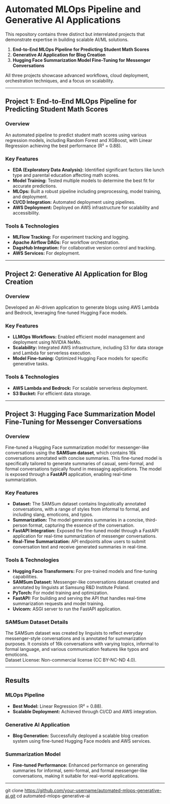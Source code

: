 # Automated MLOps Pipeline and Generative AI Applications

This repository contains three distinct but interrelated projects that demonstrate expertise in building scalable AI/ML solutions.

1. **End-to-End MLOps Pipeline for Predicting Student Math Scores**  
2. **Generative AI Application for Blog Creation**  
3. **Hugging Face Summarization Model Fine-Tuning for Messenger Conversations**

All three projects showcase advanced workflows, cloud deployment, orchestration techniques, and a focus on scalability.

---

## **Project 1: End-to-End MLOps Pipeline for Predicting Student Math Scores**

### Overview  
An automated pipeline to predict student math scores using various regression models, including Random Forest and XGBoost, with Linear Regression achieving the best performance (R² = 0.88).

### Key Features  
- **EDA (Exploratory Data Analysis):** Identified significant factors like lunch type and parental education affecting math scores.  
- **Model Training:** Tested multiple models to determine the best fit for accurate predictions.  
- **MLOps:** Built a robust pipeline including preprocessing, model training, and deployment.  
- **CI/CD Integration:** Automated deployment using pipelines.  
- **AWS Deployment:** Deployed on AWS infrastructure for scalability and accessibility.

### Tools & Technologies  
- **MLFlow Tracking:** For experiment tracking and logging.  
- **Apache Airflow DAGs:** For workflow orchestration.  
- **DagsHub Integration:** For collaborative version control and tracking.  
- **AWS Services:** For deployment.

---

## **Project 2: Generative AI Application for Blog Creation**

### Overview  
Developed an AI-driven application to generate blogs using AWS Lambda and Bedrock, leveraging fine-tuned Hugging Face models.

### Key Features  
- **LLMOps Workflows:** Enabled efficient model management and deployment using NVIDIA NeMo.  
- **Scalability:** Integrated AWS infrastructure, including S3 for data storage and Lambda for serverless execution.  
- **Model Fine-tuning:** Optimized Hugging Face models for specific generative tasks.

### Tools & Technologies  
- **AWS Lambda and Bedrock:** For scalable serverless deployment.  
- **S3 Bucket:** For efficient data storage.

---

## **Project 3: Hugging Face Summarization Model Fine-Tuning for Messenger Conversations**

### Overview  
Fine-tuned a Hugging Face summarization model for messenger-like conversations using the **SAMSum dataset**, which contains 16k conversations annotated with concise summaries. This fine-tuned model is specifically tailored to generate summaries of casual, semi-formal, and formal conversations typically found in messaging applications. The model is exposed through a **FastAPI** application, enabling real-time summarization.

### Key Features  
- **Dataset:** The SAMSum dataset contains linguistically annotated conversations, with a range of styles from informal to formal, and including slang, emoticons, and typos.
- **Summarization:** The model generates summaries in a concise, third-person format, capturing the essence of the conversation.
- **FastAPI Integration:** Exposed the fine-tuned model through a FastAPI application for real-time summarization of messenger conversations.
- **Real-Time Summarization:** API endpoints allow users to submit conversation text and receive generated summaries in real-time.

### Tools & Technologies  
- **Hugging Face Transformers:** For pre-trained models and fine-tuning capabilities.
- **SAMSum Dataset:** Messenger-like conversations dataset created and annotated by linguists at Samsung R&D Institute Poland.
- **PyTorch:** For model training and optimization.
- **FastAPI:** For building and serving the API that handles real-time summarization requests and model training.
- **Uvicorn:** ASGI server to run the FastAPI application.

### SAMSum Dataset Details  
The SAMSum dataset was created by linguists to reflect everyday messenger-style conversations and is annotated for summarization purposes. It consists of 16k conversations with varying topics, informal to formal language, and various communication features like typos and emoticons.  
Dataset License: Non-commercial license (CC BY-NC-ND 4.0).

---

## **Results**

### MLOps Pipeline  
- **Best Model:** Linear Regression (R² = 0.88).  
- **Scalable Deployment:** Achieved through CI/CD and AWS integration.

### Generative AI Application  
- **Blog Generation:** Successfully deployed a scalable blog creation system using fine-tuned Hugging Face models and AWS services.

### Summarization Model  
- **Fine-tuned Performance:** Enhanced performance on generating summaries for informal, semi-formal, and formal messenger-like conversations, making it suitable for real-world applications.

---

git clone https://github.com/your-username/automated-mlops-generative-ai.git
cd automated-mlops-generative-ai
